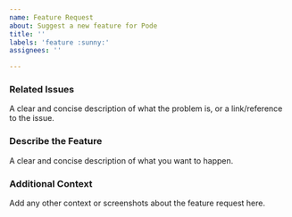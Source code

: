 ```yaml
---
name: Feature Request
about: Suggest a new feature for Pode
title: ''
labels: 'feature :sunny:'
assignees: ''

---
```


### Related Issues
A clear and concise description of what the problem is, or a link/reference to the issue.

### Describe the Feature
A clear and concise description of what you want to happen.

### Additional Context
Add any other context or screenshots about the feature request here.
